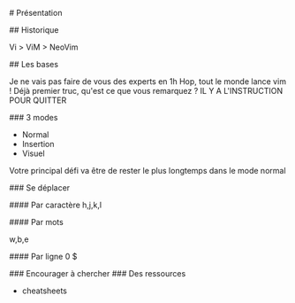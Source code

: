 # Présentation

## Historique

Vi > ViM > NeoVim

## Les bases

Je ne vais pas faire de vous des experts en 1h
Hop, tout le monde lance vim !
Déjà premier truc, qu'est ce que vous remarquez ?
IL Y A L'INSTRUCTION POUR QUITTER 

### 3 modes

* Normal
* Insertion
* Visuel

Votre principal défi va être de rester le plus longtemps dans le mode normal

### Se déplacer

#### Par caractère
h,j,k,l

#### Par mots

w,b,e

#### Par ligne
0 $




### Encourager à chercher
### Des ressources

* cheatsheets
